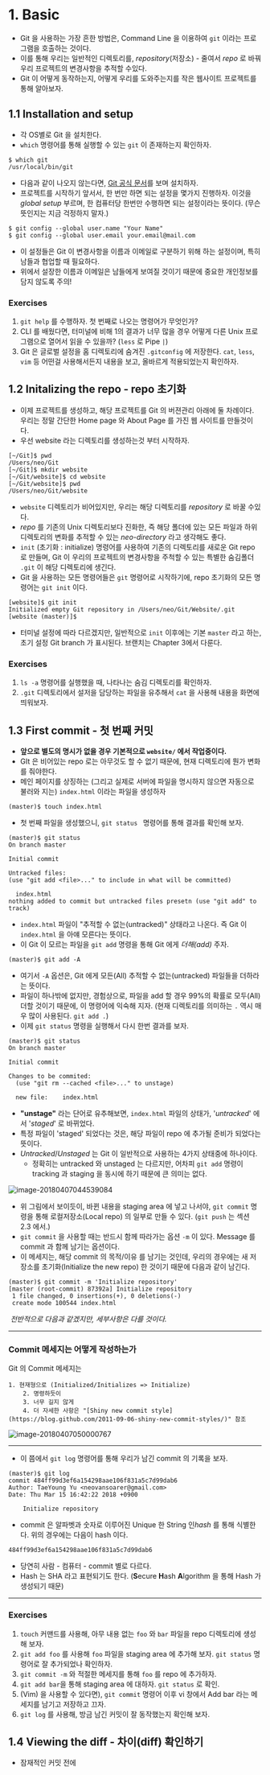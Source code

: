 # 1. Basic

* Git 을 사용하는 가장 흔한 방법은, Command Line 을 이용하여 `git` 이라는 프로그램을 호출하는 것이다.
* 이를 통해 우리는 일반적인 디렉토리를, *repository*(저장소) - 줄여서 *repo* 로 바꿔 우리 프로젝트의 변경사항을 추적할 수있다.
* Git 이 어떻게 동작하는지, 어떻게 우리를 도와주는지를 작은 웹사이트 프로젝트를 통해 알아보자.

## 1.1 Installation and setup

* 각 OS별로 Git 을 설치한다.
* `which` 명령어를 통해 실행할 수 있는 `git` 이 존재하는지 확인하자.

```shell
$ which git
/usr/local/bin/git
```

* 다음과 같이 나오지 않는다면, [Git 공식 문서](https://git-scm.com/book/en/v2/Getting-Started-Installing-Git)를 보며 설치하자.
* 프로젝트를 시작하기 앞서서, 한 번만 하면 되는 설정을 몇가지 진행하자. 이것을 *global setup* 부르며, 한 컴퓨터당 한번만 수행하면 되는 설정이라는 뜻이다. (무슨 뜻인지는 지금 걱정하지 말자.)

```shell
$ git config --global user.name "Your Name"
$ git config --global user.email your.email@mail.com
```

* 이 설정들은 Git 이 변경사항을 이름과 이메일로 구분하기 위해 하는 설정이며, 특히 남들과 협업할 때 필요하다.
* 위에서 설장한 이름과 이메일은 남들에게 보여질 것이기 때문에 중요한 개인정보를 담지 않도록 주의!



### Exercises

1. `git help` 를 수행하자. 첫 번째로 나오는 명령어가 무엇인가?
2. CLI 를 배웠다면, 터미널에 비해 1의 결과가 너무 많을 경우 어떻게 다른 Unix 프로그램으로 열어서 읽을 수 있을까? (`less` 로 Pipe `|`)
3. Git 은 글로벌 설정을 홈 디렉토리에 숨겨진 `.gitconfig` 에 저장한다. `cat`, `less`, `vim` 등 어떤걸 사용해서든지 내용을 보고, 올바르게 적용되었는지 확인하자.



## 1.2 Initalizing the repo - repo 초기화

* 이제 프로젝트를 생성하고, 해당 프로젝트를 Git 의 버젼관리 아래에 둘 차례이다. 우리는 정말 간단한 Home page 와 About Page 를 가진 웹 사이트를 만들것이다.
* 우선 website 라는 디렉토리를 생성하는것 부터 시작하자.

```shell
[~/Git]$ pwd
/Users/neo/Git
[~/Git]$ mkdir website
[~/Git/website]$ cd website
[~/Git/website]$ pwd 
/Users/neo/Git/website
```

* `website` 디렉토리가 비어있지만, 우리는 해당 디렉토리를 *repository* 로 바꿀 수있다.
* *repo* 를 기존의 Unix 디렉토리보다 진화한, 즉 해당 폴더에 있는 모든 파일과 하위 디렉토리의 변화를 추적할 수 있는 *neo-directory* 라고 생각해도 좋다.
* `init` (초기화 : initialize) 명령어를 사용하여 기존의 디렉토리를 새로운 Git repo로 만들며, Git 이 우리의 프로젝트의 변경사항을 주척할 수 있는 특별한 숨김폴더 `.git` 이 해당 디렉토리에 생긴다.
* Git 을 사용하는 모든 명령어들은 `git` 명령어로 시작하기에, repo 초기화의 모든 명령어는 `git init` 이다.

```shell
[website]$ git init
Initialized empty Git repository in /Users/neo/Git/Website/.git
[website (master)]$
```

* 터미널 설정에 따라 다르겠지만, 일반적으로 `init` 이후에는 기본 `master` 라고 하는, 초기 설정 Git branch 가 표시된다. 브랜치는 Chapter 3에서 다룬다.



### Exercises

1. `ls -a` 명령어를 실행했을 때, 나타나는 숨김 디렉토리를 확인하자.
2. `.git` 디렉토리에서 설저을 담당하는 파일을 유추해서 `cat` 을 사용해 내용을 화면에 띄워보자.



## 1.3 First commit - 첫 번째 커밋

*  **앞으로 별도의 명시가 없을 경우 기본적으로 `website/` 에서 작업중이다.**
* GIt 은 비어있는 repo 로는 아무것도 할 수 없기 때문에, 현재 디렉토리에 뭔가 변화를 줘야한다.
* 메인 페이지를 상징하는 (그리고 실제로 서버에 파일을 명시하지 않으면 자동으로 불러와 지는) `index.html` 이라는 파일을 생성하자

```shell
(master)$ touch index.html
```

* 첫 번째 파일을 생성했으니, `git status ` 명령어를 통해 결과를 확인해 보자.

```shell
(master)$ git status
On branch master

Initial commit

Untracked files:
(use "git add <file>..." to include in what will be committed)

  index.html
nothing added to commit but untracked files presetn (use "git add" to track)
```

* `index.html` 파일이 "추적할 수 없는(untracked)" 상태라고 나온다. 즉 Git 이 `index.html` 을 아얘 모른다는 뜻이다. 
* 이 Git 이 모르는 파일을 `git add` 명령을 통해 Git 에게 *더해(add)* 주자. 

```shell
(master)$ git add -A
```

* 여기서 `-A` 옵션은, Git 에게 모든(All) 추적할 수 없는(untracked) 파일들을 더하라는 뜻이다. 
* 파일이 하나밖에 없지만, 경험상으로, 파일을 add 할 경우 99%의 확률로 모두(All) 더할 것이기 때문에, 이 명령어에 익숙해 지자. (현재 디렉토리를 의미하는 `.` 역시 매우 많이 사용된다. `git add .`)
* 이제 `git status` 명령을 실행해서 다시 한번 결과를 보자.

```shell
(master)$ git status
On branch master

Initial commit

Changes to be commited:
  (use "git rm --cached <file>..." to unstage)
  
  new file:    index.html
```

* **"unstage"** 라는 단어로 유추해보면, `index.html` 파일의 상태가, '*untracked*' 에서 '*staged*' 로 바뀌었다.
* 특정 파일이 'staged' 되었다는 것은, 해당 파일이 repo 에 추가될 준비가 되었다는 뜻이다.
* *Untracked*/*Unstaged* 는 Git 이 일반적으로 사용하는 4가지 상태중에 하나이다.
  * 정확히는 untracked 와 unstaged 는 다르지만,  어차피 `git add` 명령이 tracking 과 staging 을 동시에 하기 때문에 큰 의미는 없다.

![image-20180407044539084](/var/folders/vz/cm0tj7m10g38vbggrw_cybzc0000gp/T/abnerworks.Typora/image-20180407044539084.png)

* 위 그림에서 보이듯이, 바뀐 내용을 staging area 에 넣고 나서야, `git commit` 명령을 통해 로컬저장소(Local repo) 의 일부로 만들 수 있다. (`git push` 는 섹션 2.3 에서.)
* `git commit` 을 사용할 때는 반드시 함께 따라가는 옵션 `-m` 이 있다. Message 를 commit 과 함께 남기는 옵션이다.
* 이 메세지는, 해당 commit 의 목적/이유 를 남기는 것인데, 우리의 경우에는 새 저장소를 초기화(Initialize the new repo) 한 것이기 때문에 다음과 같이 남긴다.

```shell
(master)$ git commit -m 'Initialize repository'
[master (root-commit) 87392a] Initialize repository
 1 file changed, 0 insertions(+), 0 deletions(-)
 create mode 100544 index.html
```

​	*전반적으로 다음과 같겠지만, 세부사항은 다를 것이다.*

---

### Commit 메세지는 어떻게 작성하는가

Git 의 Commit 메세지는

 	1. 현재형으로 (Initialized/Initializes => Initialize)
		2. 명령하듯이
		3. 너무 길지 않게
		4. 더 자세한 사항은 "[Shiny new commit style](https://blog.github.com/2011-09-06-shiny-new-commit-styles/)" 참조

![image-20180407050000767](/var/folders/vz/cm0tj7m10g38vbggrw_cybzc0000gp/T/abnerworks.Typora/image-20180407050000767.png)

---

* 이 쯤에서 `git log` 명령어를 통해 우리가 남긴 commit 의 기록을 보자.

```shell
(master)$ git log
commit 484ff99d3ef6a154298aae106f831a5c7d99dab6
Author: TaeYoung Yu <neovansoarer@gmail.com>
Date: Thu Mar 15 16:42:22 2018 +0900

    Initialize repository

```

* commit 은 알파벳과 숫자로 이루어진 Unique 한 String 인*hash* 를 통해 식별한다. 위의 경우에는 다음이 hash 이다.

```shell
484ff99d3ef6a154298aae106f831a5c7d99dab6
```

* 당연히 사람 - 컴퓨터 - commit 별로 다르다.
* Hash 는 SHA 라고 표현되기도 한다. (**S**ecure **H**ash **A**lgorithm 을 통해 Hash 가 생성되기 때문)

---

### Exercises

1. `touch` 커맨드를 사용해, 아무 내용 없는 `foo` 와 `bar` 파일을 repo 디렉토리에 생성해 보자.
2. `git add foo` 를 사용해 `foo` 파일을 staging area 에 추가해 보자. `git status` 명령어로 잘 추가되었나 확인하자.
3. `git commit -m` 와 적절한 메세지를 통해 `foo` 를 repo 에 추가하자.
4. `git add bar`을 통해 staging area 에 대하자. `git status` 로 확인.
5. (Vim) 을 사용할 수 있다면), `git commit` 명령어 이후 vi 창에서 Add bar 라는 메세지를 남기고 저장하고 끄자.
6. `git log` 를 사용해, 방금 남긴 커밋이 잘 동작했는지 확인해 보자.



## 1.4 Viewing the diff - 차이(diff) 확인하기

* 잠재적인 커밋 전에 